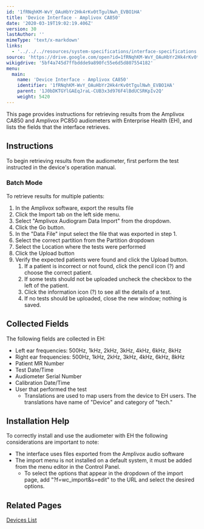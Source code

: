 ```yaml
---
id: '1fRNqhKM-WvY_OAuHbYr2Hk4rKv0tTgulNwh_EVBO1HA'
title: 'Device Interface - Amplivox CA850'
date: '2020-03-19T19:02:19.406Z'
version: 30
lastAuthor: ''
mimeType: 'text/x-markdown'
links:
  - '../../../resources/system-specifications/interface-specifications.md'
source: 'https://drive.google.com/open?id=1fRNqhKM-WvY_OAuHbYr2Hk4rKv0tTgulNwh_EVBO1HA'
wikigdrive: '5bf4a745d7ffbddde9a890fc55e6d5d807554182'
menu:
  main:
    name: 'Device Interface - Amplivox CA850'
    identifier: '1fRNqhKM-WvY_OAuHbYr2Hk4rKv0tTgulNwh_EVBO1HA'
    parent: '1J0bDKTGYlGAEqJraL-CUB3x3d976F4lBdUCSRKpIv2Q'
    weight: 5420
---
```

This page provides instructions for retrieving results from the Amplivox CA850 and Amplivox PC850 audiometers with Enterprise Health (EH), and lists the fields that the interface retrieves.
  
## **Instructions**  
  
To begin retrieving results from the audiometer, first perform the test instructed in the device's operation manual.
  
### **Batch Mode**  
  
To retrieve results for multiple patients:
1. In the Amplivox software, export the results file
2. Click the Import tab on the left side menu.
3. Select "Amplivox Audiogram Data Import" from the dropdown.
4. Click the Go button.
5. In the "Data File" input select the file that was exported in step 1.
6. Select the correct partition from the Partition dropdown
7. Select the Location where the tests were performed
8. Click the Upload button
9. Verify the expected patients were found and click the Upload button.
   1. If a patient is incorrect or not found, click the pencil icon (?) and choose the correct patient.
   2. If some tests should not be uploaded uncheck the checkbox to the left of the patient.
   3. Click the information icon (?) to see all the details of a test.
   4. If no tests should be uploaded, close the new window; nothing is saved.
  
## **Collected Fields**  
  
The following fields are collected in EH:
* Left ear frequencies: 500Hz, 1kHz, 2kHz, 3kHz, 4kHz, 6kHz, 8kHz
* Right ear frequencies: 500Hz, 1kHz, 2kHz, 3kHz, 4kHz, 6kHz, 8kHz
* Patient MR Number
* Test Date/Time
* Audiometer Serial Number
* Calibration Date/Time
* User that performed the test
   * Translations are used to map users from the device to EH users. The translations have name of "Device" and category of "tech."
  
## **Installation Help**  
  
To correctly install and use the audiometer with EH the following considerations are important to note:
* The interface uses files exported from the Amplivox audio software
* The import menu is not installed on a default system, it must be added from the menu editor in the Control Panel.
   * To select the options that appear in the dropdown of the import page, add "?f=wc_import&s=edit" to the URL and select the desired options.
  
## **Related Pages**  
  
[Devices List](../../../resources/system-specifications/interface-specifications.md)
